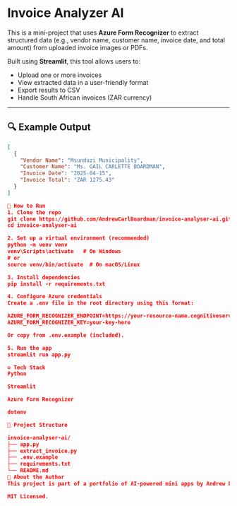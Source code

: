 # Invoice Analyzer AI

This is a mini-project that uses **Azure Form Recognizer** to extract structured data (e.g., vendor name, customer name, invoice date, and total amount) from uploaded invoice images or PDFs.

Built using **Streamlit**, this tool allows users to:
- Upload one or more invoices
- View extracted data in a user-friendly format
- Export results to CSV
- Handle South African invoices (ZAR currency)

---

## 🔍 Example Output

```json
[
  {
    "Vendor Name": "Msunduzi Municipality",
    "Customer Name": "Ms. GAIL CARLETTE BOARDMAN",
    "Invoice Date": "2025-04-15",
    "Invoice Total": "ZAR 1275.43"
  }
]

🚀 How to Run
1. Clone the repo
git clone https://github.com/AndrewCarlBoardman/invoice-analyser-ai.git
cd invoice-analyser-ai

2. Set up a virtual environment (recommended)
python -m venv venv
venv\Scripts\activate   # On Windows
# or
source venv/bin/activate  # On macOS/Linux

3. Install dependencies
pip install -r requirements.txt

4. Configure Azure credentials
Create a .env file in the root directory using this format:

AZURE_FORM_RECOGNIZER_ENDPOINT=https://your-resource-name.cognitiveservices.azure.com/
AZURE_FORM_RECOGNIZER_KEY=your-key-here

Or copy from .env.example (included).

5. Run the app
streamlit run app.py

⚙️ Tech Stack
Python

Streamlit

Azure Form Recognizer

dotenv

📁 Project Structure

invoice-analyser-ai/
├── app.py
├── extract_invoice.py
├── .env.example
├── requirements.txt
└── README.md
🧠 About the Author
This project is part of a portfolio of AI-powered mini apps by Andrew Boardman to demonstrate real-world use of AI and automation.

MIT Licensed.

